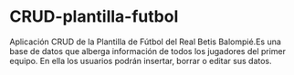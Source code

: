 # CRUD-plantilla-futbol
Aplicación CRUD de la Plantilla de Fútbol del Real Betis Balompié.Es una base de datos que alberga información de todos los jugadores del primer equipo. En ella los usuarios podrán insertar, borrar o editar sus datos.
